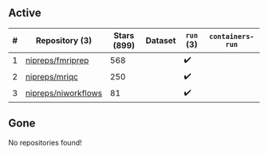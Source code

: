 ## Active
| # | Repository (3) | Stars (899) | Dataset | `run` (3) | `containers-run` |
| --- | --- | --- | --- | --- | --- |
| 1 | [nipreps/fmriprep](https://github.com/nipreps/fmriprep) | 568 |  | :heavy_check_mark: |  |
| 2 | [nipreps/mriqc](https://github.com/nipreps/mriqc) | 250 |  | :heavy_check_mark: |  |
| 3 | [nipreps/niworkflows](https://github.com/nipreps/niworkflows) | 81 |  | :heavy_check_mark: |  |

## Gone
No repositories found!
